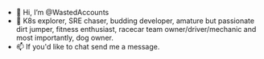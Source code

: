 - 👋 Hi, I’m @WastedAccounts
- 👀 K8s explorer, SRE chaser, budding developer, amature but passionate dirt jumper, fitness enthusiast, racecar team owner/driver/mechanic and most importantly, dog owner. 
- 📫 If you'd like to chat send me a message. 

<!---
WastedAccounts/WastedAccounts is a ✨ special ✨ repository because its `README.md` (this file) appears on your GitHub profile.
You can click the Preview link to take a look at your changes.
--->
